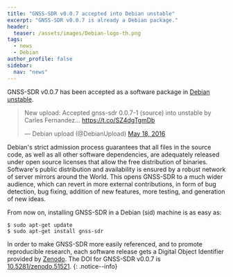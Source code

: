 ```yaml
---
title: "GNSS-SDR v0.0.7 accepted into Debian unstable"
excerpt: "GNSS-SDR v0.0.7 is already a Debian package."
header:
  teaser: /assets/images/Debian-logo-th.png
tags:
  - news
  - Debian
author_profile: false
sidebar:
  nav: "news"
---
```


GNSS-SDR v0.0.7 has been accepted as a software package in [Debian unstable](https://packages.debian.org/source/sid/gnss-sdr).

<blockquote class="twitter-tweet" data-partner="tweetdeck"><p lang="en" dir="ltr">New upload: Accepted gnss-sdr 0.0.7-1 (source) into unstable by Carles Fernandez... <a href="https://t.co/SZ4dgTgmDb">https://t.co/SZ4dgTgmDb</a></p>&mdash; Debian upload (@DebianUpload) <a href="https://twitter.com/DebianUpload/status/732898563454341120">May 18, 2016</a></blockquote>
<script async src="//platform.twitter.com/widgets.js" charset="utf-8"></script>

Debian's strict admission process guarantees that all files in the source code, as well as all other software dependencies, are adequately released under open source licenses that allow the free distribution of binaries. Software's public distribution and availability is ensured by a robust network of server mirrors around the World. This opens GNSS-SDR to a much wider audience, which can revert in more external contributions, in form of bug detection, bug fixing, addition of new features, more testing, and generation of new ideas.


From now on, installing GNSS-SDR in a Debian (sid) machine is as easy as:

```
$ sudo apt-get update
$ sudo apt-get install gnss-sdr
```


<a href="http://dx.doi.org/10.5281/zenodo.51521" ><i class="ai ai-fw ai-doi ai-lg" aria-hidden="true"></i></a>In order to make GNSS-SDR more easily referenced, and to promote reproducible research, each software release gets a Digital Object Identifier provided by [Zenodo](https://zenodo.org/faq). The DOI for GNSS-SDR v0.0.7 is [10.5281/zenodo.51521](http://dx.doi.org/10.5281/zenodo.51521).
{: .notice--info}
